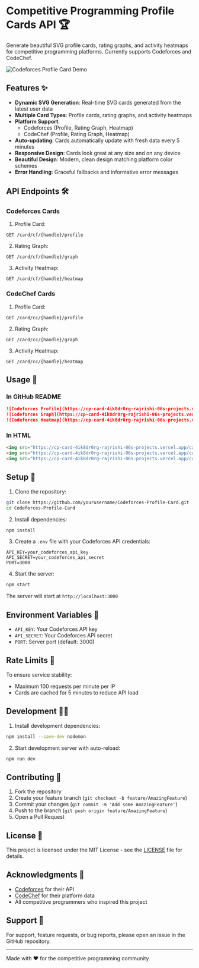 # Competitive Programming Profile Cards API 🏆

Generate beautiful SVG profile cards, rating graphs, and activity heatmaps for competitive programming platforms. Currently supports Codeforces and CodeChef.

![Codeforces Profile Card Demo](https://cp-card-4ik8dr0rg-rajrishi-06s-projects.vercel.app/card/cf/tourist/profile)

## Features ✨

- **Dynamic SVG Generation**: Real-time SVG cards generated from the latest user data
- **Multiple Card Types**: Profile cards, rating graphs, and activity heatmaps
- **Platform Support**: 
  - Codeforces (Profile, Rating Graph, Heatmap)
  - CodeChef (Profile, Rating Graph, Heatmap)
- **Auto-updating**: Cards automatically update with fresh data every 5 minutes
- **Responsive Design**: Cards look great at any size and on any device
- **Beautiful Design**: Modern, clean design matching platform color schemes
- **Error Handling**: Graceful fallbacks and informative error messages

## API Endpoints 🛠️

### Codeforces Cards

1. Profile Card:
```
GET /card/cf/{handle}/profile
```

2. Rating Graph:
```
GET /card/cf/{handle}/graph
```

3. Activity Heatmap:
```
GET /card/cf/{handle}/heatmap
```

### CodeChef Cards

1. Profile Card:
```
GET /card/cc/{handle}/profile
```

2. Rating Graph:
```
GET /card/cc/{handle}/graph
```

3. Activity Heatmap:
```
GET /card/cc/{handle}/heatmap
```

## Usage 📝

### In GitHub README

```markdown
![Codeforces Profile](https://cp-card-4ik8dr0rg-rajrishi-06s-projects.vercel.app/card/cf/your-handle/profile)
![Codeforces Graph](https://cp-card-4ik8dr0rg-rajrishi-06s-projects.vercel.app/card/cf/your-handle/graph)
![Codeforces Heatmap](https://cp-card-4ik8dr0rg-rajrishi-06s-projects.vercel.app/card/cf/your-handle/heatmap)
```

### In HTML

```html
<img src="https://cp-card-4ik8dr0rg-rajrishi-06s-projects.vercel.app/card/cf/your-handle/profile" alt="Codeforces Profile">
<img src="https://cp-card-4ik8dr0rg-rajrishi-06s-projects.vercel.app/card/cf/your-handle/graph" alt="Codeforces Graph">
<img src="https://cp-card-4ik8dr0rg-rajrishi-06s-projects.vercel.app/card/cf/your-handle/heatmap" alt="Codeforces Heatmap">
```

## Setup 🚀

1. Clone the repository:
```bash
git clone https://github.com/yourusername/Codeforces-Profile-Card.git
cd Codeforces-Profile-Card
```

2. Install dependencies:
```bash
npm install
```

3. Create a `.env` file with your Codeforces API credentials:
```env
API_KEY=your_codeforces_api_key
API_SECRET=your_codeforces_api_secret
PORT=3000
```

4. Start the server:
```bash
npm start
```

The server will start at `http://localhost:3000`

## Environment Variables 🔑

- `API_KEY`: Your Codeforces API key
- `API_SECRET`: Your Codeforces API secret
- `PORT`: Server port (default: 3000)

## Rate Limits 🚦

To ensure service stability:
- Maximum 100 requests per minute per IP
- Cards are cached for 5 minutes to reduce API load

## Development 👨‍💻

1. Install development dependencies:
```bash
npm install --save-dev nodemon
```

2. Start development server with auto-reload:
```bash
npm run dev
```

## Contributing 🤝

1. Fork the repository
2. Create your feature branch (`git checkout -b feature/AmazingFeature`)
3. Commit your changes (`git commit -m 'Add some AmazingFeature'`)
4. Push to the branch (`git push origin feature/AmazingFeature`)
5. Open a Pull Request

## License 📄

This project is licensed under the MIT License - see the [LICENSE](LICENSE) file for details.

## Acknowledgments 🙏

- [Codeforces](https://codeforces.com/) for their API
- [CodeChef](https://www.codechef.com/) for their platform data
- All competitive programmers who inspired this project

## Support 💬

For support, feature requests, or bug reports, please open an issue in the GitHub repository.

---

Made with ❤️ for the competitive programming community 